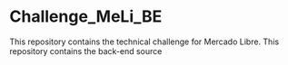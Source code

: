 # Challenge_MeLi_BE
This repository contains the technical challenge for Mercado Libre. This repository contains the back-end source
